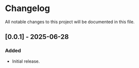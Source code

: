 # Changelog

All notable changes to this project will be documented in this file.

## [0.0.1] - 2025-06-28

### Added

- Initial release.
